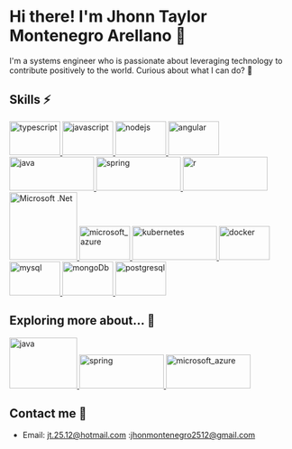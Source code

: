 # Hi there! I'm Jhonn Taylor Montenegro Arellano 👋

I'm a systems engineer who is passionate about leveraging technology to contribute positively to the world. Curious about what I can do? 🤔

## Skills ⚡

<p align="left">
  <a href="https://www.typescriptlang.org/" target="_blank" rel="noreferrer">
    <img src="https://www.vectorlogo.zone/logos/typescriptlang/typescriptlang-ar21.svg" alt="typescript" width="90" height="60"/>
  </a>
  
  <a href="https://developer.mozilla.org/en-US/docs/Web/JavaScript" target="_blank" rel="noreferrer">
    <img src="https://www.vectorlogo.zone/logos/javascript/javascript-horizontal.svg" alt="javascript" width="90" height="60"/>
  </a>
  
  <a href="https://nodejs.org/" target="_blank" rel="noreferrer">
    <img src="https://www.vectorlogo.zone/logos/nodejs/nodejs-ar21.svg" alt="nodejs" width="90" height="60"/>
  </a>
  
  <a href="https://angular.io/" target="_blank" rel="noreferrer">
    <img src="https://www.vectorlogo.zone/logos/angular/angular-ar21.svg" alt="angular" width="90" height="60"/>
  </a>
  
  <a href="https://www.java.com/" target="_blank" rel="noreferrer">
    <img src="https://www.vectorlogo.zone/logos/java/java-horizontal.svg" alt="java" width="150" height="60"/>
  </a>
  
  <a href="https://spring.io/" target="_blank" rel="noreferrer">
    <img src="https://www.vectorlogo.zone/logos/springio/springio-ar21.svg" alt="spring" width="150" height="60"/>
  </a>
  
  <a href="https://www.java.com/" target="_blank" rel="noreferrer">
    <img src="https://www.vectorlogo.zone/logos/r-project/r-project-ar21.svg" alt="r" width="150" height="60"/>
  </a>
  
  <a href="https://dotnet.microsoft.com/es-es/" rel="nofollow">
    <img alt="Microsoft .Net" src="https://www.vectorlogo.zone/logos/dotnet/dotnet-vertical.svg" style="height:120px;">
  </a>
  
  <a href="https://portal.azure.com" target="_blank" rel="azure">
    <img src="https://www.vectorlogo.zone/logos/microsoft_azure/microsoft_azure-ar21.svg" alt="microsoft_azure" width="90" height="60"/>
  </a>
  
  <a href="https://kubernetes.io/" target="_blank" rel="noreferrer">
    <img src="https://www.vectorlogo.zone/logos/kubernetes/kubernetes-ar21.svg" alt="kubernetes" width="150" height="60"/>
  </a>
  
  <a href="https://www.docker.com/" target="_blank" rel="noreferrer">
    <img src="https://www.vectorlogo.zone/logos/docker/docker-ar21.svg" alt="docker" width="90" height="60"/>
  </a>
  
  <a href="https://www.mysql.com/" target="_blank" rel="noreferrer">
    <img src="https://www.vectorlogo.zone/logos/mysql/mysql-official.svg" alt="mysql" width="90" height="60"/>
  </a>
  
  <a href="https://www.docker.com/" target="_blank" rel="noreferrer">
    <img src="https://www.vectorlogo.zone/logos/mongodb/mongodb-ar21.svg" alt="mongoDb" width="90" height="60"/>
  </a>
  
  <a href="https://www.docker.com/" target="_blank" rel="noreferrer">
    <img src="https://www.vectorlogo.zone/logos/postgresql/postgresql-ar21.svg" alt="postgresql" width="90" height="60"/>
  </a>
</p>

##  Exploring more about... 🔭

<p align="left">
  <a href="https://dev.java/" target="_blank" rel="noreferrer">
    <img src="https://www.vectorlogo.zone/logos/java/java-icon.svg" alt="java" width="120" height="90"/>
  </a>
  
  <a href="https://www.java.com/" target="_blank" rel="noreferrer">
    <img src="https://www.vectorlogo.zone/logos/springio/springio-ar21.svg" alt="spring" width="150" height="60"/>
  </a>
  
  <a href="https://www.java.com/" target="_blank" rel="noreferrer">
    <img src="https://www.vectorlogo.zone/logos/microsoft_azure/microsoft_azure-ar21.svg" alt="microsoft_azure" width="150" height="60"/>
  </a>
</p>

## Contact me 💬

- Email: jt.25.12@hotmail.com :jhonmontenegro2512@gmail.com

<!--
**Taylor2512/Taylor2512** is a ✨ _special_ ✨ repository because its `README.md` (this file) appears on your GitHub profile.

Here are some ideas to get you started:
-  I’m currently working on ...
- 🌱 I’m currently learning ...
- 👯 I’m looking to collaborate on ...
-  I’m looking for help with ...
-  Ask me about ...
- 📫 How to reach me: ...
- Pronouns: ...
-  Fun fact: ...
-->
